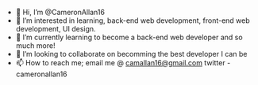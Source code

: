 - 👋 Hi, I’m @CameronAllan16
- 👀 I’m interested in learning, back-end web development, front-end web development, UI design.
- 🌱 I’m currently learning to become a back-end web developer and so much more!
- 💞️ I’m looking to collaborate on becomming the best developer I can be
- 📫 How to reach me; 
      email me @ camallan16@gmail.com 
      twitter - cameronallan16

